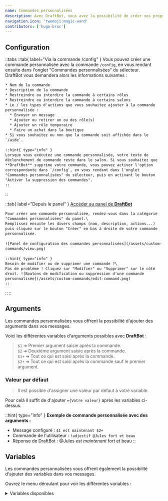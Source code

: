 ```yaml
---
name: Commandes personnalisées
description: Avec DraftBot, vous avez la possibilité de créer vos propres commandes !
navigation.icon: 'twemoji:magic-wand'
contributors: ['hugo-broc']
---
```


## Configuration

<!-- Depuis Discord -->
::tabs
  ::tab{ label="Via la commande /config" }
    Vous pouvez créer une commande personnalisée avec la commande `/config`, en vous rendant ensuite dans l'onglet "Commandes personnalisées" du sélecteur.\
    DraftBot vous demandera alors les informations suivantes :

    * Nom de la commande
    * Description de la commande
    * Restreindre ou interdire la commande à certains rôles
    * Restreindre ou interdire la commande à certains salons
    * Le / les types d'actions que vous souhaitez ajouter à la commande personnalisée :
      * Envoyer un message
      * Ajouter ou retirer un ou des rôle(s)
      * Ajouter un rôle temporaire
      * Faire un achat dans la boutique
    * Si vous souhaitez ou non que la commande soit affichée dans le `/aide`.

    ::hint{ type="info" }
    Lorsque vous exécutez une commande personnalisée, votre texte de déclenchement de commande reste dans le salon. Si vous souhaitez que **DraftBot** supprime votre commande, vous pouvez activer l'option correspondante dans `/config`, en vous rendant dans l'onglet "Commandes personnalisées" du sélecteur, puis en activant le bouton "Activer la suppression des commandes".
    ::
  ::

  ::tab{ label="Depuis le panel" }
    [Accéder au panel de **DraftBot**](https://draftbot.fr/dashboard)

    Pour créer une commande personnalisée, rendez-vous dans la catégorie "Commandes personnalisées" du panel.\
    Remplissez ensuite les divers champs (nom, description, actions...) puis cliquez sur le bouton "Créer" en bas à droite de votre commande personnalisée.

    ![Panel de configuration des commandes personnalisées](/assets/custom-commands/view.png)

    ::hint{ type="info" }
    Besoin de modifier ou de supprimer une commande ?\
    Pas de problème ! Cliquez sur "Modifier" ou "Supprimer" sur le côté droit. ![Boutons de modification ou suppression d'une commande personnalisée](/assets/custom-commands/edit-command.png)
    ::
  ::
::

## Arguments

Les commandes personnalisées vous offrent la possibilité d'ajouter des arguments dans vos messages.

Voici les différentes variables d'arguments possibles avec **DraftBot** :

> `$1` ➜ Premier argument saisie après la commande.\
> `$2` ➜ Deuxième argument saisie après la commande.\
> `$1+` ➜ Tout ce qui est saisi après la commande.\
> `$2+` ➜ Tout ce qui est saisi après la commande sauf le premier argument.

### Valeur par défaut

> Il est possible d'assigner une valeur par défaut à votre variable.

Pour celà il suffit de d'ajouter `={Votre valeur}` après les variables ci-dessus.

::hint{ type="info" }
**Exemple de commande personnalisée avec des arguments :**

* Message configuré : `$1 est maintenant $2+`
* Commande de l'utilisateur : `!adjectif @Jules fort et beau`
* Réponse de DraftBot : @Jules _est maintenant_ fort et beau
::

## Variables

Les commandes personnalisées vous offrent également la possibilité d'ajouter des variables dans vos messages.

Ouvrez le menu déroulant pour voir les différentes variables :

<details>

<summary>Variables disponibles</summary>

> **Membre** :\
> `{​user}` ➜ Mention du membre\
> `{​user.id}` ➜ Identifiant du membre\
> `{​user.username}` ➜ Pseudo du membre\
> `{​user.nickname}` ➜ Surnom ou pseudo du membre
>
> **Niveaux** :\
> `{​level}` ➜ Niveau du membre *(uniquement si le système de niveaux est activé)*\
> `{​level.rank}` ➜ Place du membre *(uniquement pour les messages dans le système de niveaux)*
>
> `{​money}` ➜ Argent du membre *(uniquement si le système d'économie est activé)*\
> `{​money.rank}` ➜ Place du membre *(uniquement si le système d'économie est activé)*
>
> `{birthday}` ➜ Date d'anniversaire du membre *(uniquement si le système est activé)*
>
> **Serveur** :\
> `{​server}` ou `{​server.name}` ➜ Nom du serveur\
> `{​server.id}` ➜ Identifiant du serveur\
> `{​server.membercount}` ➜ Nombre de membres sur le serveur
>
> **Salon**  :\
> `{​channel}` ➜ Mentions du salon\
> `{​channel.id}` ➜ Identifiant du salon\
> `{​channel.name}` ➜ Nom du salon
>
> **Temps** :\
> `{​date}` ➜ Date actuelle (JJ/MM/AAAA)\
> `{​time}` ➜ Heure actuelle (HH:MM)\
> `{​timestamp}` ➜ Timestamp actuel en secondes
</details>
